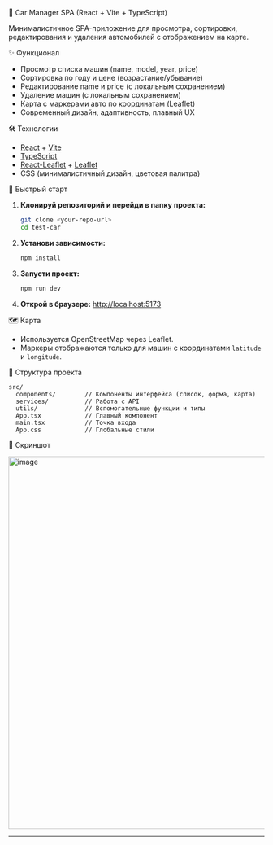 🚗 Car Manager SPA (React + Vite + TypeScript)

Минималистичное SPA-приложение для просмотра, сортировки, редактирования и удаления автомобилей с отображением на карте.


✨ Функционал
- Просмотр списка машин (name, model, year, price)
- Сортировка по году и цене (возрастание/убывание)
- Редактирование name и price (с локальным сохранением)
- Удаление машин (с локальным сохранением)
- Карта с маркерами авто по координатам (Leaflet)
- Современный дизайн, адаптивность, плавный UX


🛠️ Технологии
- [React](https://react.dev/) + [Vite](https://vitejs.dev/)
- [TypeScript](https://www.typescriptlang.org/)
- [React-Leaflet](https://react-leaflet.js.org/) + [Leaflet](https://leafletjs.com/)
- CSS (минималистичный дизайн, цветовая палитра)


🚀 Быстрый старт

1. **Клонируй репозиторий и перейди в папку проекта:**
   ```bash
   git clone <your-repo-url>
   cd test-car
   ```
2. **Установи зависимости:**
   ```bash
   npm install
   ```
3. **Запусти проект:**
   ```bash
   npm run dev
   ```
4. **Открой в браузере:**
   [http://localhost:5173](http://localhost:5173)


🗺️ Карта
- Используется OpenStreetMap через Leaflet.
- Маркеры отображаются только для машин с координатами `latitude` и `longitude`.


📁 Структура проекта
```
src/
  components/        // Компоненты интерфейса (список, форма, карта)
  services/          // Работа с API
  utils/             // Вспомогательные функции и типы
  App.tsx            // Главный компонент
  main.tsx           // Точка входа
  App.css            // Глобальные стили
```


📸 Скриншот

<img width="1019" height="732" alt="image" src="https://github.com/user-attachments/assets/5be2e687-fa72-4371-aa41-964f55667105" />


---


